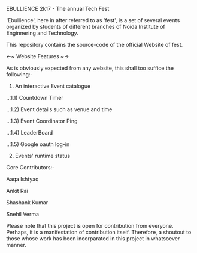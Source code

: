 EBULLIENCE 2k17 - The annual Tech Fest

'Ebullience', here in after referred to as 'fest', is a set of several events organized by students of different branches of Noida Institute of Enginnering and Technology. 

This repository contains the source-code of the official Website of fest.

<-~ Website Features ~->

As is obviously expected from any website, this shall too suffice the following:-

1) An interactive Event catalogue

...1.1) Countdown Timer

...1.2) Event details such as venue and time

...1.3) Event Coordinator Ping

...1.4) LeaderBoard

...1.5) Google oauth log-in 

2) Events' runtime status

Core Contributors:-

Aaqa Ishtyaq

Ankit Rai

Shashank Kumar

Snehil Verma

Please note that this project is open for contribution from everyone. Perhaps, it is a manifestation of contribution itself. Therefore, a shoutout to those whose work has been incorparated in this project in whatsoever manner.
